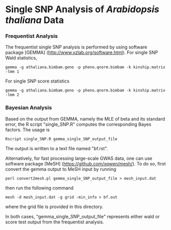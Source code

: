 # Single SNP Analysis of *Arabidopsis thaliana* Data


### Frequentist Analysis

The frequentist single SNP analysis is performed by using software package [GEMMA] (http://www.xzlab.org/software.html). For single SNP Wald statistics,
```
gemma -g athaliana.bimbam.geno -p pheno.qnorm.bimbam -k kinship.matrix -lmm 1
```

For single SNP score statistics
```
gemma -g athaliana.bimbam.geno -p pheno.qnorm.bimbam -k kinship.matrix -lmm 2
```




### Bayesian Analysis

Based on the output from GEMMA, namely the MLE of beta and its standard error, the R script "single_SNP.R" computes the corresponding Bayes factors. The usage is 
```
Rscript single_SNP.R gemma_single_SNP_output_file
```
The output is written to a text file named "bf.rst".

Alternatively, for fast processing large-scale GWAS data, one can use software package [MeSH] (https://github.com/xqwen/mesh/). To do so, first convert the gemma output to MeSH input by running
```
perl convert2mesh.pl gemma_single_SNP_output_file > mesh_input.dat
```
then run the following command
```
mesh -d mesh_input.dat -g grid -min_info > bf.out
```
where the grid file is provided in this directory.

In both cases, "gemma_single_SNP_output_file" represents either wald or score test output from the frequentist analysis.

 
 



